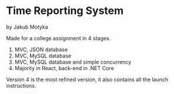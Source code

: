 # Time Reporting System
by Jakub Motyka

Made for a college assignment in 4 stages.
1. MVC, JSON database
2. MVC, MySQL database
3. MVC, MySQL database and simple concurrency
4. Majority in React, back-end in .NET Core

Version 4 is the most refined version, it also contains all the launch instructions.
